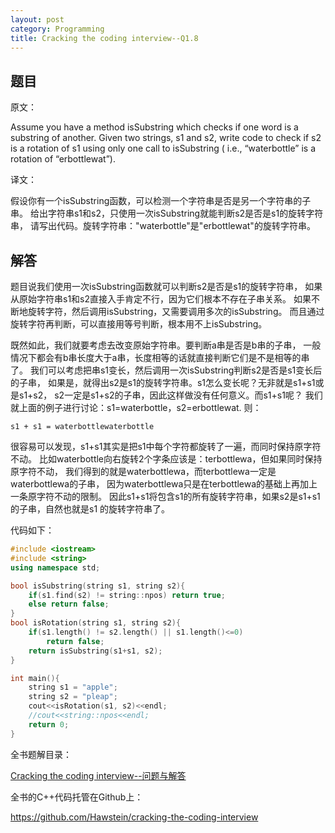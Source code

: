 ```yaml
---
layout: post
category: Programming
title: Cracking the coding interview--Q1.8
---
```


## 题目

原文：

Assume you have a method isSubstring which checks if one word is a 
substring of another. Given two strings, s1 and s2, write code to 
check if s2 is a rotation of s1 using only one call to isSubstring (
i.e., “waterbottle” is a rotation of “erbottlewat”).

译文：

假设你有一个isSubstring函数，可以检测一个字符串是否是另一个字符串的子串。
给出字符串s1和s2，只使用一次isSubstring就能判断s2是否是s1的旋转字符串，
请写出代码。旋转字符串："waterbottle"是"erbottlewat"的旋转字符串。

## 解答

题目说我们使用一次isSubstring函数就可以判断s2是否是s1的旋转字符串，
如果从原始字符串s1和s2直接入手肯定不行，因为它们根本不存在子串关系。
如果不断地旋转字符，然后调用isSubstring，又需要调用多次的isSubstring。
而且通过旋转字符再判断，可以直接用等号判断，根本用不上isSubstring。

既然如此，我们就要考虑去改变原始字符串。要判断a串是否是b串的子串，
一般情况下都会有b串长度大于a串，长度相等的话就直接判断它们是不是相等的串了。
我们可以考虑把串s1变长，然后调用一次isSubstring判断s2是否是s1变长后的子串，
如果是，就得出s2是s1的旋转字符串。s1怎么变长呢？无非就是s1+s1或是s1+s2，
s2一定是s1+s2的子串，因此这样做没有任何意义。而s1+s1呢？
我们就上面的例子进行讨论：s1=waterbottle，s2=erbottlewat. 则：

	s1 + s1 = waterbottlewaterbottle

很容易可以发现，s1+s1其实是把s1中每个字符都旋转了一遍，而同时保持原字符不动。
比如waterbottle向右旋转2个字条应该是：terbottlewa，但如果同时保持原字符不动，
我们得到的就是waterbottlewa，而terbottlewa一定是waterbottlewa的子串，
因为waterbottlewa只是在terbottlewa的基础上再加上一条原字符不动的限制。
因此s1+s1将包含s1的所有旋转字符串，如果s2是s1+s1的子串，自然也就是s1
的旋转字符串了。

代码如下：

```cpp
#include <iostream>
#include <string>
using namespace std;

bool isSubstring(string s1, string s2){
    if(s1.find(s2) != string::npos) return true;
    else return false;
}
bool isRotation(string s1, string s2){
    if(s1.length() != s2.length() || s1.length()<=0)
        return false;
    return isSubstring(s1+s1, s2);
}

int main(){
    string s1 = "apple";
    string s2 = "pleap";
    cout<<isRotation(s1, s2)<<endl;
    //cout<<string::npos<<endl;
    return 0;
}
```


全书题解目录：

[Cracking the coding interview--问题与解答](/posts/ctci-solutions-contents.html)

全书的C++代码托管在Github上：

<https://github.com/Hawstein/cracking-the-coding-interview>
